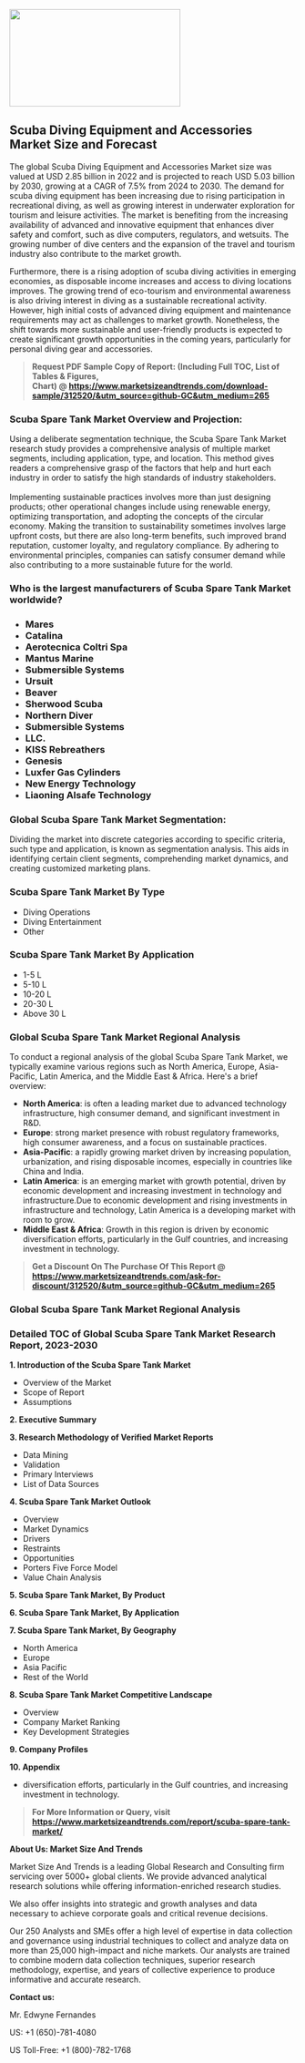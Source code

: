 <p><img class="alignnone size-medium wp-image-20088" src="https://ffe5etoiles.com/wp-content/uploads/2024/12/MST1-300x171.png" alt="" width="300" height="171" /></p><h2>Scuba Diving Equipment and Accessories Market Size and Forecast</h2><p>The global Scuba Diving Equipment and Accessories Market size was valued at USD 2.85 billion in 2022 and is projected to reach USD 5.03 billion by 2030, growing at a CAGR of 7.5% from 2024 to 2030. The demand for scuba diving equipment has been increasing due to rising participation in recreational diving, as well as growing interest in underwater exploration for tourism and leisure activities. The market is benefiting from the increasing availability of advanced and innovative equipment that enhances diver safety and comfort, such as dive computers, regulators, and wetsuits. The growing number of dive centers and the expansion of the travel and tourism industry also contribute to the market growth. <p>Furthermore, there is a rising adoption of scuba diving activities in emerging economies, as disposable income increases and access to diving locations improves. The growing trend of eco-tourism and environmental awareness is also driving interest in diving as a sustainable recreational activity. However, high initial costs of advanced diving equipment and maintenance requirements may act as challenges to market growth. Nonetheless, the shift towards more sustainable and user-friendly products is expected to create significant growth opportunities in the coming years, particularly for personal diving gear and accessories.</p><blockquote id="" class=""><strong>Request PDF Sample Copy of Report: (Including Full TOC, List of Tables &amp; Figures, Chart)&nbsp;@&nbsp;<strong><a href="https://www.marketsizeandtrends.com/download-sample/312520/&utm_source=github-GC&utm_medium=265" target="_blank">https://www.marketsizeandtrends.com/download-sample/312520/&utm_source=github-GC&utm_medium=265</a></strong></strong></blockquote><h3 id="" class="">Scuba Spare Tank Market&nbsp;Overview and Projection:</h3><p id="" class="">Using a deliberate segmentation technique, the Scuba Spare Tank Market research study provides a comprehensive analysis of multiple market segments, including application, type, and location. This method gives readers a comprehensive grasp of the factors that help and hurt each industry in order to satisfy the high standards of industry stakeholders. <br /> <br />Implementing sustainable practices involves more than just designing products; other operational changes include using renewable energy, optimizing transportation, and adopting the concepts of the circular economy. Making the transition to sustainability sometimes involves large upfront costs, but there are also long-term benefits, such improved brand reputation, customer loyalty, and regulatory compliance. By adhering to environmental principles, companies can satisfy consumer demand while also contributing to a more sustainable future for the world.</p><h3 id="" class="">Who is the largest manufacturers of&nbsp;Scuba Spare Tank Market worldwide?</h3><h3 class=""><p><ul><li>Mares </li><li> Catalina </li><li> Aerotecnica Coltri Spa </li><li> Mantus Marine </li><li> Submersible Systems </li><li> Ursuit </li><li> Beaver </li><li> Sherwood Scuba </li><li> Northern Diver </li><li> Submersible Systems </li><li> LLC. </li><li> KISS Rebreathers </li><li> Genesis </li><li> Luxfer Gas Cylinders </li><li> New Energy Technology </li><li> Liaoning Alsafe Technology</li></ul></p></h3><h3 id="" class="">Global&nbsp;Scuba Spare Tank Market Segmentation:</h3><p id="" class="">Dividing the market into discrete categories according to specific criteria, such type and application, is known as segmentation analysis. This aids in identifying certain client segments, comprehending market dynamics, and creating customized marketing plans.</p><h3 id="" class="">Scuba Spare Tank Market&nbsp;By Type</h3><p><p><ul><li>Diving Operations</li><li> Diving Entertainment</li><li> Other</p></li></ul></p></p><h3 id="" class="">Scuba Spare Tank Market&nbsp;By Application</h3><p class=""><p><ul><li>1-5 L</li><li> 5-10 L</li><li> 10-20 L</li><li> 20-30 L</li><li> Above 30 L</li></ul></p></p><h3 id="" class="">Global Scuba Spare Tank Market Regional Analysis</h3><p id="" class="">To conduct a regional analysis of the global Scuba Spare Tank Market, we typically examine various regions such as North America, Europe, Asia-Pacific, Latin America, and the Middle East &amp; Africa. Here's a brief overview:</p><ul><li><strong>North America</strong>: is often a leading market due to advanced technology infrastructure, high consumer demand, and significant investment in R&amp;D.</li><li><strong>Europe</strong>: strong market presence with robust regulatory frameworks, high consumer awareness, and a focus on sustainable practices.</li><li><strong>Asia-Pacific</strong>: a rapidly growing market driven by increasing population, urbanization, and rising disposable incomes, especially in countries like China and India.</li><li><strong>Latin America</strong>: is an emerging market with growth potential, driven by economic development and increasing investment in technology and infrastructure.Due to economic development and rising investments in infrastructure and technology, Latin America is a developing market with room to grow.</li><li><strong>Middle East &amp; Africa</strong>: Growth in this region is driven by economic diversification efforts, particularly in the Gulf countries, and increasing investment in technology.</li></ul><blockquote id="" class=""><strong>Get a Discount On The Purchase Of This Report @ <strong><a href="https://www.marketsizeandtrends.com/ask-for-discount/312520/&utm_source=github-GC&utm_medium=265" target="_blank">https://www.marketsizeandtrends.com/ask-for-discount/312520/&utm_source=github-GC&utm_medium=265</a></strong></strong></blockquote><h3 id="" class="">Global Scuba Spare Tank Market Regional Analysis</h3><h3 id="" class="">Detailed TOC of Global Scuba Spare Tank Market Research Report, 2023-2030</h3><p id="" class=""><strong>1. Introduction of the Scuba Spare Tank Market</strong></p><ul><li>Overview of the Market</li><li>Scope of Report</li><li>Assumptions</li></ul><p id="" class=""><strong>2. Executive Summary</strong></p><p id="" class=""><strong>3. Research Methodology of Verified Market Reports</strong></p><ul><li>Data Mining</li><li>Validation</li><li>Primary Interviews</li><li>List of Data Sources</li></ul><p id="" class=""><strong>4. Scuba Spare Tank Market Outlook</strong></p><ul><li>Overview</li><li>Market Dynamics</li><li>Drivers</li><li>Restraints</li><li>Opportunities</li><li>Porters Five Force Model</li><li>Value Chain Analysis</li></ul><p id="" class=""><strong>5. Scuba Spare Tank Market, By Product</strong></p><p id="" class=""><strong>6. Scuba Spare Tank Market, By Application</strong></p><p id="" class=""><strong>7. Scuba Spare Tank Market, By Geography</strong></p><ul><li>North America</li><li>Europe</li><li>Asia Pacific</li><li>Rest of the World</li></ul><p id="" class=""><strong>8. Scuba Spare Tank Market Competitive Landscape</strong></p><ul><li>Overview</li><li>Company Market Ranking</li><li>Key Development Strategies</li></ul><p id="" class=""><strong>9. Company Profiles</strong></p><p id="" class=""><strong>10. Appendix</strong></p><ul><li>diversification efforts, particularly in the Gulf countries, and increasing investment in technology.</li></ul><blockquote id="" class=""><strong>For More Information or Query, visit <strong><strong><a href="https://www.marketsizeandtrends.com/report/scuba-spare-tank-market/" target="_blank">https://www.marketsizeandtrends.com/report/scuba-spare-tank-market/</a></strong></strong></strong></blockquote><p id="" class=""><strong>About Us: Market Size And Trends</strong></p><p id="" class="">Market Size And Trends is a leading Global Research and Consulting firm servicing over 5000+ global clients. We provide advanced analytical research solutions while offering information-enriched research studies.</p><p id="" class="">We also offer insights into strategic and growth analyses and data necessary to achieve corporate goals and critical revenue decisions.</p><p id="" class="">Our 250 Analysts and SMEs offer a high level of expertise in data collection and governance using industrial techniques to collect and analyze data on more than 25,000 high-impact and niche markets. Our analysts are trained to combine modern data collection techniques, superior research methodology, expertise, and years of collective experience to produce informative and accurate research.</p><p id="" class=""><strong>Contact us:</strong></p><p id="" class="">Mr. Edwyne Fernandes</p><p id="" class="">US: +1 (650)-781-4080</p><p id="" class="">US Toll-Free: +1 (800)-782-1768</p>
